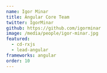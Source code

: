 ```yaml
---
name: Igor Minar
title: Angular Core Team
twitter: IgorMinar
github: https://github.com/igorminar
image: /media/people/igor-minar.jpg
featured:
  - cd-rxjs
  - lead-angular
frameworks: angular
order: 10
---
```

